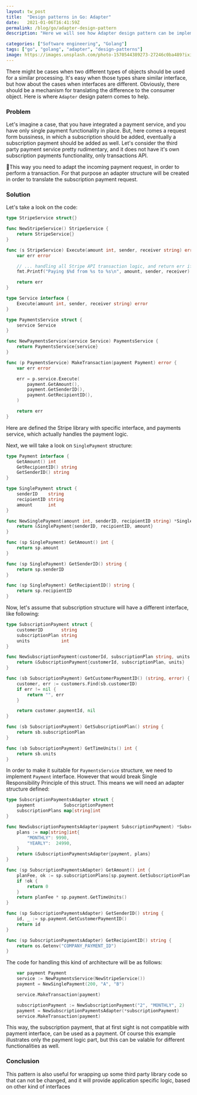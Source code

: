 ```yaml
---
layout: tw_post
title:  "Design patterns in Go: Adapter"
date:   2021-01-06T16:41:59Z
permalink: /blog/go/adapter-design-pattern
description: "Here we will see how Adapter design pattern can be implemented and used"

categories: ["Software engineering", "Golang"]
tags: ["go", "golang", "adapter", "design-patterns"]
image: https://images.unsplash.com/photo-1570544389273-27246c0ba489?ixid=MXwxMjA3fDB8MHxwaG90by1wYWdlfHx8fGVufDB8fHw%3D&ixlib=rb-1.2.1&auto=format&fit=crop&w=1800&h=750&q=80
---
```




There might be cases when two different types of objects should be used for a similar processing. It's easy when those types share similar interface, but how about the cases when interfaces are different. Obviously, there should be a mechanism for translating the difference to the consumer object. Here is where `Adapter` design patern comes to help.

### Problem

Let's imagine a case, that you have integrated a payment service, and you have only single payment functionality in place. But, here comes a request form bussiness, in which a subscription should be added, eventually a subscription payment should be added as well. Let's consider the third party payment service pretty rudimentary, and it does not have it's own subscription payments functionality, only transactions API.

This way you need to adapt the incoming payment request, in order to perform a transaction. For that purpose an adapter structure will be created in order to translate the subscription payment request.

### Solution

Let's take a look on the code:

```go
type StripeService struct{}

func NewStripeService() StripeService {
	return StripeService{}
}

func (s StripeService) Execute(amount int, sender, receiver string) error {
	var err error

	// ... handling all Stripe API transaction logic, and return err if it occurs
	fmt.Printf("Paying $%d from %s to %s\n", amount, sender, receiver)

	return err
}

type Service interface {
	Execute(amount int, sender, receiver string) error
}

type PaymentsService struct {
	service Service
}

func NewPaymentsService(service Service) PaymentsService {
	return PaymentsService{service}
}

func (p PaymentsService) MakeTransaction(payment Payment) error {
	var err error

	err = p.service.Execute(
		payment.GetAmount(),
		payment.GetSenderID(),
		payment.GetRecipientID(),
	)

	return err
}
```

Here are defined the Stripe library with specific interface, and payments service, which actually handles the payment logic.

Next, we will take a look on `SinglePayment` structure:

```go
type Payment interface {
	GetAmount() int
	GetRecipientID() string
	GetSenderID() string
}

type SinglePayment struct {
	senderID    string
	recipientID string
	amount      int
}

func NewSinglePayment(amount int, senderID, recipientID string) *SinglePayment {
	return &SinglePayment{senderID, recipientID, amount}
}

func (sp SinglePayment) GetAmount() int {
	return sp.amount
}

func (sp SinglePayment) GetSenderID() string {
	return sp.senderID
}

func (sp SinglePayment) GetRecipientID() string {
	return sp.recipientID
}
```


Now, let's assume that subscription structure will have a different interface, like following:

```go
type SubscriptionPayment struct {
	customerID       string
	subscriptionPlan string
	units            int
}

func NewSubscriptionPayment(customerId, subscriptionPlan string, units int) *SubscriptionPayment {
	return &SubscriptionPayment{customerId, subscriptionPlan, units}
}

func (sb SubscriptionPayment) GetCustomerPaymentID() (string, error) {
	customer, err := customers.Find(sb.customerID)
	if err != nil {
		return "", err
	}

	return customer.paymentId, nil
}

func (sb SubscriptionPayment) GetSubscriptionPlan() string {
	return sb.subscriptionPlan
}

func (sb SubscriptionPayment) GetTimeUnits() int {
	return sb.units
}
```

In order to make it suitable for `PaymentsService` structure, we need to implement `Payment` interface. However that would break Single Responsibility Principle of this struct. This means we will need an adapter structure defined:

```go
type SubscriptionPaymentsAdapter struct {
	payment           SubscriptionPayment
	subscriptionPlans map[string]int
}

func NewSubscriptionPaymentsAdapter(payment SubscriptionPayment) *SubscriptionPaymentsAdapter {
	plans := map[string]int{
		"MONTHLY": 9990,
		"YEARLY":  24990,
	}
	return &SubscriptionPaymentsAdapter{payment, plans}
}

func (sp SubscriptionPaymentsAdapter) GetAmount() int {
	planFee, ok := sp.subscriptionPlans[sp.payment.GetSubscriptionPlan()]
	if !ok {
		return 0
	}
	return planFee * sp.payment.GetTimeUnits()
}

func (sp SubscriptionPaymentsAdapter) GetSenderID() string {
	id, _ := sp.payment.GetCustomerPaymentID()
	return id
}

func (sp SubscriptionPaymentsAdapter) GetRecipientID() string {
	return os.Getenv("COMPANY_PAYMENT_ID")
}
```


The code for handling this kind of architecture will be as follows:

```go
	var payment Payment
	service := NewPaymentsService(NewStripeService())
	payment = NewSinglePayment(200, "A", "B")

	service.MakeTransaction(payment)

	subscriptionPayment := NewSubscriptionPayment("2", "MONTHLY", 2)
	payment = NewSubscriptionPaymentsAdapter(*subscriptionPayment)
	service.MakeTransaction(payment)
```


This way, the subscription payment, that at first sight is not compatible with payment interface, can be used as a payment. Of course this example illustrates only the payment logic part, but this can be valable for different functionalities as well.



### Conclusion

This pattern is also useful for wrapping up some third party library code so that can not be changed, and it will provide application specific logic, based on other kind of interfaces
